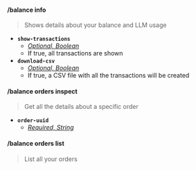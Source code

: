 #### /balance info
> Shows details about your balance and LLM usage
- **`show-transactions`**
  - *[Optional, Boolean](proompter-documentation/guides/Quickstart/Slash%20Commands.md####Boolean)*
  - If true, all transactions are shown
- **`download-csv`**
  - *[Optional, Boolean](proompter-documentation/guides/Quickstart/Slash%20Commands.md####Boolean)*
  - If true, a CSV file with all the transactions will be created

#### /balance orders inspect
> Get all the details about a specific order
- **`order-uuid`**
  - *[Required, String](proompter-documentation/guides/Quickstart/Slash%20Commands.md####String)*

#### /balance orders list
> List all your orders
